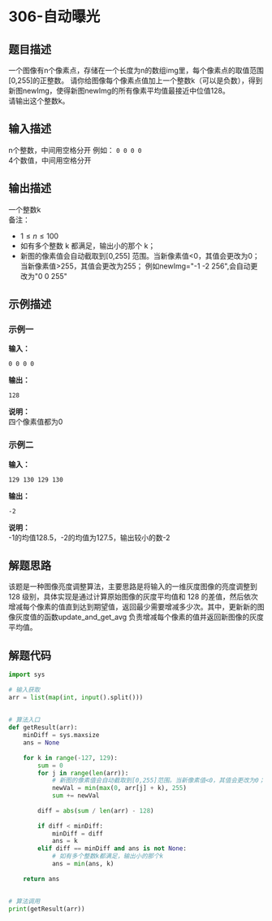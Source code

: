 # 306-自动曝光

## 题目描述
一个图像有n个像素点，存储在一个长度为n的数组img里，每个像素点的取值范围[0,255]的正整数。
请你给图像每个像素点值加上一个整数k（可以是负数），得到新图newImg，使得新图newImg的所有像素平均值最接近中位值128。 \
请输出这个整数k。

## 输入描述
n个整数，中间用空格分开
例如：
`0 0 0 0`  
4个数值，中间用空格分开
## 输出描述
一个整数k  
备注：
- $1≤n≤100$
- 如有多个整数 k 都满足，输出小的那个 k；
- 新图的像素值会自动截取到[0,255] 范围。当新像素值<0，其值会更改为0；当新像素值>255，其值会更改为255；
例如newImg="-1 -2 256",会自动更改为"0 0 255"

## 示例描述

### 示例一
**输入：**
```shell
0 0 0 0
```

**输出：**
```shell
128
```

**说明：**  
四个像素值都为0

### 示例二
**输入：**
```shell
129 130 129 130
```

**输出：**
```shell
-2
```

**说明：**  
-1的均值128.5，-2的均值为127.5，输出较小的数-2

## 解题思路
该题是一种图像亮度调整算法，主要思路是将输入的一维灰度图像的亮度调整到 128 级别，具体实现是通过计算原始图像的灰度平均值和 128 的差值，然后依次增减每个像素的值直到达到期望值，返回最少需要增减多少次。其中，更新新的图像灰度值的函数update_and_get_avg 负责增减每个像素的值并返回新图像的灰度平均值。

## 解题代码

```python
import sys
 
# 输入获取
arr = list(map(int, input().split()))
 
 
# 算法入口
def getResult(arr):
    minDiff = sys.maxsize
    ans = None
 
    for k in range(-127, 129):
        sum = 0
        for j in range(len(arr)):
            # 新图的像素值会自动截取到[0,255]范围。当新像素值<0，其值会更改为0；当新像素值>255，其值会更改为255；
            newVal = min(max(0, arr[j] + k), 255)
            sum += newVal
 
        diff = abs(sum / len(arr) - 128)
 
        if diff < minDiff:
            minDiff = diff
            ans = k
        elif diff == minDiff and ans is not None:
            # 如有多个整数k都满足，输出小的那个k
            ans = min(ans, k)
 
    return ans
 
 
# 算法调用
print(getResult(arr))
```